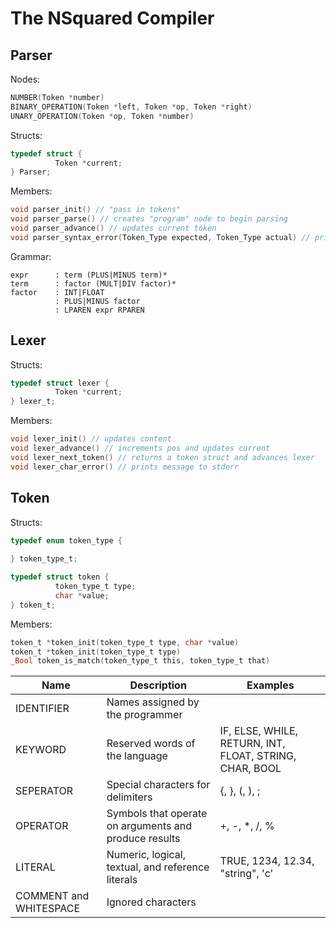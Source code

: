 # The NSquared Compiler

## Parser

Nodes:
```c
NUMBER(Token *number)
BINARY_OPERATION(Token *left, Token *op, Token *right)
UNARY_OPERATION(Token *op, Token *number) 
```
Structs:
```c
typedef struct {
          Token *current;
} Parser;
```
Members:
```c
void parser_init() // "pass in tokens"
void parser_parse() // creates "program" node to begin parsing
void parser_advance() // updates current token
void parser_syntax_error(Token_Type expected, Token_Type actual) // prints message to stderr
```
Grammar:
```
expr      : term (PLUS|MINUS term)*
term      : factor (MULT|DIV factor)*
factor    : INT|FLOAT
          : PLUS|MINUS factor
          : LPAREN expr RPAREN
```

## Lexer

Structs:
```c
typedef struct lexer {
          Token *current;
} lexer_t;
```
Members:
```c
void lexer_init() // updates content
void lexer_advance() // increments pos and updates current
void lexer_next_token() // returns a token struct and advances lexer
void lexer_char_error() // prints message to stderr
```

## Token

Structs:
```c
typedef enum token_type {
          
} token_type_t;

typedef struct token {
          token_type_t type;
          char *value;
} token_t;
```
Members:
```c
token_t *token_init(token_type_t type, char *value)
token_t *token_init(token_type_t type)
_Bool token_is_match(token_type_t this, token_type_t that)
```

| Name | Description | Examples |
| --- | --- | --- |
| IDENTIFIER | Names assigned by the programmer | |
| KEYWORD | Reserved words of the language | IF, ELSE, WHILE, RETURN, INT, FLOAT, STRING, CHAR, BOOL|
| SEPERATOR | Special characters for delimiters | {, }, (, ), ; |
| OPERATOR | Symbols that operate on arguments and produce results| +, -, *, /, % |
| LITERAL | Numeric, logical, textual, and reference literals | TRUE, 1234, 12.34, "string", 'c' |
| COMMENT and WHITESPACE | Ignored characters | |


